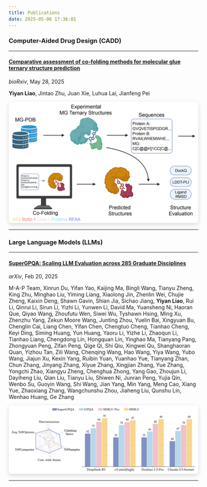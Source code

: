```yaml
---
title: Publications
date: 2025-05-06 17:36:01
---
```


### Computer-Aided Drug Design (CADD)

---

#### [**Comparative assessment of co-folding methods for molecular glue ternary structure prediction**](https://www.biorxiv.org/content/10.1101/2025.05.25.655997v1)
*bioRxiv*, May 28, 2025

**Yiyan Liao**, Jintao Zhu, Juan Xie, Luhua Lai, Jianfeng Pei

<div align="center">
  <img 
    src="https://raw.githubusercontent.com/yiyanliao/yiyanliao.github.io/main/themes/Academia/source/img/MGBench.png" 
    alt="Comparative assessment of co-folding methods" 
    width="800" 
    style="border-radius:8px; box-shadow:0 4px 12px rgba(0,0,0,0.15);" />
</div>

---

### Large Language Models (LLMs)

---

#### [**SuperGPQA: Scaling LLM Evaluation across 285 Graduate Disciplines**](https://arxiv.org/abs/2502.14739)
*arXiv*, Feb 20, 2025

M-A-P Team, Xinrun Du, Yifan Yao, Kaijing Ma, Bingli Wang, Tianyu Zheng, King Zhu, Minghao Liu, Yiming Liang, Xiaolong Jin, Zhenlin Wei, Chujie Zheng, Kaixin Deng, Shawn Gavin, Shian Jia, Sichao Jiang, **Yiyan Liao**, Rui Li, Qinrui Li, Sirun Li, Yizhi Li, Yunwen Li, David Ma, Yuansheng Ni, Haoran Que, Qiyao Wang, Zhoufutu Wen, Siwei Wu, Tyshawn Hsing, Ming Xu, Zhenzhu Yang, Zekun Moore Wang, Junting Zhou, Yuelin Bai, Xingyuan Bu, Chenglin Cai, Liang Chen, Yifan Chen, Chengtuo Cheng, Tianhao Cheng, Keyi Ding, Siming Huang, Yun Huang, Yaoru Li, Yizhe Li, Zhaoqun Li, Tianhao Liang, Chengdong Lin, Hongquan Lin, Yinghao Ma, Tianyang Pang, Zhongyuan Peng, Zifan Peng, Qige Qi, Shi Qiu, Xingwei Qu, Shanghaoran Quan, Yizhou Tan, Zili Wang, Chenqing Wang, Hao Wang, Yiya Wang, Yubo Wang, Jiajun Xu, Kexin Yang, Ruibin Yuan, Yuanhao Yue, Tianyang Zhan, Chun Zhang, Jinyang Zhang, Xiyue Zhang, Xingjian Zhang, Yue Zhang, Yongchi Zhao, Xiangyu Zheng, Chenghua Zhong, Yang Gao, Zhoujun Li, Dayiheng Liu, Qian Liu, Tianyu Liu, Shiwen Ni, Junran Peng, Yujia Qin, Wenbo Su, Guoyin Wang, Shi Wang, Jian Yang, Min Yang, Meng Cao, Xiang Yue, Zhaoxiang Zhang, Wangchunshu Zhou, Jiaheng Liu, Qunshu Lin, Wenhao Huang, Ge Zhang

<div align="center">
  <img 
    src="https://raw.githubusercontent.com/yiyanliao/yiyanliao.github.io/main/themes/Academia/source/img/supergpqa.png" 
    alt="SuperGPQA: Scaling LLM Evaluation" 
    width="800" 
    style="border-radius:8px; box-shadow:0 4px 12px rgba(0,0,0,0.15);" />
</div>


---

